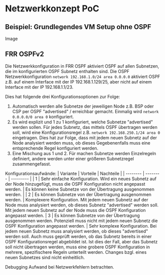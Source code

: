 # Netzwerkkonzept PoC

## Beispiel: Grundlegendes VM Setup ohne OSPF

Image


## FRR OSPFv2

Die Netzwerkkonfiguration in FRR OSPF aktiviert OSPF auf allen Subnetzen, die im konfigurierten OSPF Subnetz enthalten sind.
Die OSPF Netzwerkkonfiguration `network 192.168.1.0/24 area 0.0.0.0` aktiviert OSPF z.B. auf einem Interface mit der IP 192.168.1.129/25, aber nicht auf einem Interface mit der IP 192.168.1.1/23.

Dies hat folgende drei Konfigurationsoptionen zur Folge:
1. Automatisch werden alle Subnetze der jeweiligen Node z.B. BSP oder CSP per OSPF "advertised" / erreichbar gemacht. Einmalig wird `network 0.0.0.0/0 area 0` konfiguriert.
2. Es wird explizit und 1 zu 1 konfiguriert, welche Subnetze "advertised" werden sollen. Für jedes Subnetz, das mittels OSPF übertragen werden soll, wird eine Konfigurationsregel z.B. `network 192.168.250.1/24 area 0` eingetragen. Dies hat zur Folge, dass mit jedem neuen Subnetz auf der Node analysiert werden muss, ob dieses  Gegebenenfalls muss eine entsprechende Regel konfiguriert werden.
3. Eine Mischung aus 1 und 2. Für machen Subnetze werden Einzelregeln definiert, andere werden unter einer größeren Subnetzregel zusammengefasst.

Konfigurationsaufwände:
| Variante | Vorteile | Nachteile |
| -------- | -------- | --------- |
| 1 | Sehr einfache Konfiguration. Wird ein neues Subnetz auf der Node hinzugefügt, muss die OSPF Konfiguration nicht angepasst werden. | Es können keine Subnetze von der Übertragung ausgenommen werden. |
| 2 | Es können Subnetze von der Übertragung ausgenommen werden. | Komplexere Konfiguration. Mit jedem neuen Subnetz auf der Node muss analysiert werden, ob dieses Subnetz "advertised" werden soll. Mit jedem neuen Subnetz auf der Node muss die OSPF Konfiguration angepasst werden.
| 3 | Es können Subnetze von der Übertragung ausgenommen werden. Potenziell muss nicht mit jedem neuen Subnetz die OSPF Konfiguration angepasst werden. | Sehr komplexe Konfiguration. Bei jedem neuen Subnetz muss analysiert werden, ob dieses "advertised" werden soll. Auch muss geprüft werden, ob das Subnetz bereits in einer OSPF Konfigurationsregel abgebildet ist. Ist dies der Fall, aber das Subnetz soll nicht übertragen werden, muss eine grobere OSPF Konfiguration in mehrere, spezifischere Regeln unterteilt werden. Changes bzgl. eines neuen Subnetzes sind nicht einheitlich.


Debugging Aufwand bei Netzwerkfehlern betrachten.
